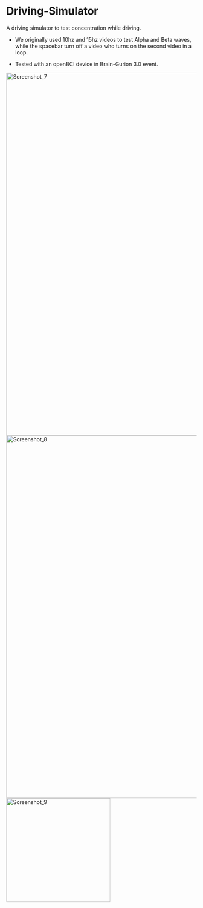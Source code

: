 # Driving-Simulator
A driving simulator to test concentration while driving.

- We originally used 10hz and 15hz videos to test Alpha and Beta waves, while the spacebar turn off a video who turns on the second video in a loop.

- Tested with an openBCI device in Brain-Gurion 3.0 event.


<img width="960" alt="Screenshot_7" src="https://user-images.githubusercontent.com/94786296/172274223-89500434-bea2-4320-b0ab-2d125fdfe84c.png">

<img width="960" alt="Screenshot_8" src="https://user-images.githubusercontent.com/94786296/172274227-028a64b8-d1b6-4562-87d3-5e7a1e69eb73.png">

<img width="275" alt="Screenshot_9" src="https://user-images.githubusercontent.com/94786296/172274461-4a0a5b4f-5830-4728-8ff6-ec8e114407e7.png">
